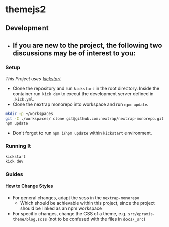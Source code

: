 # themejs2

## Development

- If you are new to the project, the following two discussions may be of interest to you:
  - 

### Setup

*This Project uses [kickstart](https://nfra.infracamp.org/)*

- Clone the repository and run `kickstart` in the root directory. Inside the container run `kick dev` to execut the development server defined in `.kick.yml`.
- Clone the nextrap monorepo into workspace and run `npm update`.

```sh
mkdir -p ~/workspaces
git -C ./workspaces/ clone git@github.com:nextrap/nextrap-monorepo.git
npm update
```

- Don't forget to run `npm i`/`npm update` within `kickstart` environment.

### Running It

```sh
kickstart
kick dev
```

### Guides

#### How to Change Styles

- For general changes, adapt the scss in the `nextrap-monorepo`
  - Which should be achievable within this project, since the project should be linked as an npm workspace
- For specific changes, change the CSS of a theme, e.g. `src/epraxis-theme/blog.scss` (not to be confused with the files in `docs/_src`)
